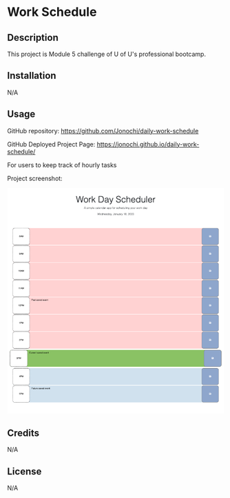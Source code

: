 # Work Schedule

## Description

This project is Module 5 challenge of U of U's professional bootcamp. 

## Installation

N/A

## Usage

GitHub repository: https://github.com/Jonochi/daily-work-schedule

GitHub Deployed Project Page: https://jonochi.github.io/daily-work-schedule/

For users to keep track of hourly tasks

Project screenshot:
    
![Module 5 project screenshot](assets/screenshot.png)

## Credits

N/A

## License

N/A